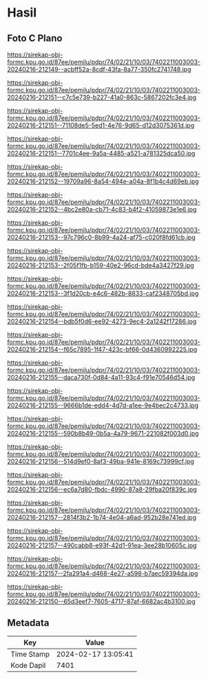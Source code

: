 # Hasil

## Foto C Plano

https://sirekap-obj-formc.kpu.go.id/87ee/pemilu/pdpr/74/02/21/10/03/7402211003003-20240216-212149--acbff52a-8cdf-43fa-8a77-350fc2741748.jpg

https://sirekap-obj-formc.kpu.go.id/87ee/pemilu/pdpr/74/02/21/10/03/7402211003003-20240216-212151--c7c5e739-b227-41a0-863c-5867202fc3e4.jpg

https://sirekap-obj-formc.kpu.go.id/87ee/pemilu/pdpr/74/02/21/10/03/7402211003003-20240216-212151--71108de5-5ed1-4e76-9d65-d12d3075361d.jpg

https://sirekap-obj-formc.kpu.go.id/87ee/pemilu/pdpr/74/02/21/10/03/7402211003003-20240216-212151--7701c4ee-9a5a-4485-a521-a781325dca50.jpg

https://sirekap-obj-formc.kpu.go.id/87ee/pemilu/pdpr/74/02/21/10/03/7402211003003-20240216-212152--19709a96-8a54-494e-a04a-8f1b4c4d69eb.jpg

https://sirekap-obj-formc.kpu.go.id/87ee/pemilu/pdpr/74/02/21/10/03/7402211003003-20240216-212152--4bc2e80a-cb71-4c83-b4f2-41059873e1e6.jpg

https://sirekap-obj-formc.kpu.go.id/87ee/pemilu/pdpr/74/02/21/10/03/7402211003003-20240216-212153--97c796c0-8b99-4a24-af75-c020f8fd61cb.jpg

https://sirekap-obj-formc.kpu.go.id/87ee/pemilu/pdpr/74/02/21/10/03/7402211003003-20240216-212153--2f05f1fb-b159-40e2-96cd-bde4a3427f29.jpg

https://sirekap-obj-formc.kpu.go.id/87ee/pemilu/pdpr/74/02/21/10/03/7402211003003-20240216-212153--3f1d20cb-e4c6-482b-8833-caf2348705bd.jpg

https://sirekap-obj-formc.kpu.go.id/87ee/pemilu/pdpr/74/02/21/10/03/7402211003003-20240216-212154--bdb5f0d6-ee92-4273-9ec4-2a1242f17286.jpg

https://sirekap-obj-formc.kpu.go.id/87ee/pemilu/pdpr/74/02/21/10/03/7402211003003-20240216-212154--f65c7895-1f47-423c-bf66-0d4360992225.jpg

https://sirekap-obj-formc.kpu.go.id/87ee/pemilu/pdpr/74/02/21/10/03/7402211003003-20240216-212155--daca730f-0d84-4a11-93c4-f91e70546d54.jpg

https://sirekap-obj-formc.kpu.go.id/87ee/pemilu/pdpr/74/02/21/10/03/7402211003003-20240216-212155--9666b1de-edd4-4d7d-a1ee-9e4bec2c4733.jpg

https://sirekap-obj-formc.kpu.go.id/87ee/pemilu/pdpr/74/02/21/10/03/7402211003003-20240216-212155--590b8b49-0b5a-4a79-9671-221082f003d0.jpg

https://sirekap-obj-formc.kpu.go.id/87ee/pemilu/pdpr/74/02/21/10/03/7402211003003-20240216-212156--514d9ef0-8af3-49ba-941e-8169c73999cf.jpg

https://sirekap-obj-formc.kpu.go.id/87ee/pemilu/pdpr/74/02/21/10/03/7402211003003-20240216-212156--ec6a7d80-fbdc-4990-87a8-29fba20f839c.jpg

https://sirekap-obj-formc.kpu.go.id/87ee/pemilu/pdpr/74/02/21/10/03/7402211003003-20240216-212157--2814f3b2-1b74-4e04-a6ad-952b28e741ed.jpg

https://sirekap-obj-formc.kpu.go.id/87ee/pemilu/pdpr/74/02/21/10/03/7402211003003-20240216-212157--490cabb8-e93f-42d1-91ea-3ee28b10605c.jpg

https://sirekap-obj-formc.kpu.go.id/87ee/pemilu/pdpr/74/02/21/10/03/7402211003003-20240216-212157--2fa291a4-d468-4e27-a598-b7aec59394da.jpg

https://sirekap-obj-formc.kpu.go.id/87ee/pemilu/pdpr/74/02/21/10/03/7402211003003-20240216-212150--65d3eef7-7605-4717-87af-6682ac4b3100.jpg


## Metadata

| Key        | Value               |
| ---------- | ------------------- |
| Time Stamp | 2024-02-17 13:05:41 |
| Kode Dapil | 7401                |




